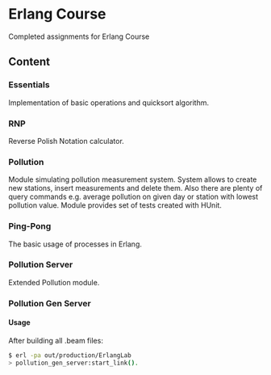 # Erlang Course 

Completed assignments for Erlang Course

## Content

### Essentials

Implementation of basic operations and quicksort algorithm.

### RNP

Reverse Polish Notation calculator.

### Pollution

Module simulating pollution measurement system. 
System allows to create new stations, insert measurements and delete them.
Also there are plenty of query commands e.g. 
average pollution on given day or station with lowest pollution value.
Module provides set of tests created with HUnit.

### Ping-Pong

The basic usage of processes in Erlang.

### Pollution Server

Extended Pollution module.

### Pollution Gen Server

#### Usage

After building all .beam files:

```sh
$ erl -pa out/production/ErlangLab  
> pollution_gen_server:start_link().
```
